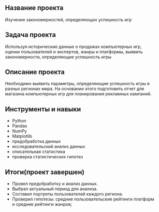 ## Название проекта
Изучение закономерностей, определяющих успешность игр

## Задача проекта
Используя исторические данные о продажах компьютерных игр, оценки пользователей и экспертов, жанры и платформы, выявить закономерности, определяющие успешность игры 

## Описание проекта
Необходимо выявить параметры, определяющие успешность игры в разных регионах мира. 
На основании этого подготовить отчет для магазина компьютерных игр для планирования рекламных кампаний. 

## Инструменты и навыки
* Python
* Pandas
* NumPy
* Matplotlib
* предобработка данных
* исследовательский анализ данных
* описательная статистика
* проверка статистических гипотез

## Итоги(проект завершен)
- Провел предобработку и анализ данных. 
- Выбрал актуальный период для анализа. 
- Составил портреты пользователей каждого региона. 
- Проверил гипотезы: средние пользовательские рейтинги платформ и средние рейтинги жанров;
